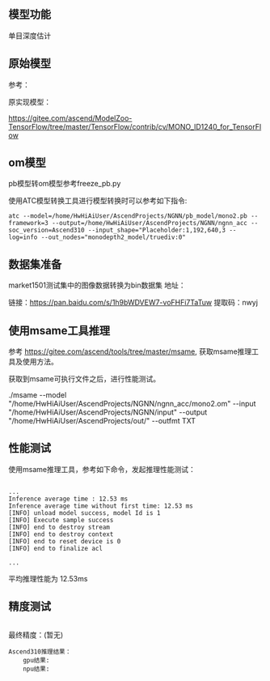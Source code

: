 ## 模型功能

单目深度估计

## 原始模型

参考：


原实现模型：

https://gitee.com/ascend/ModelZoo-TensorFlow/tree/master/TensorFlow/contrib/cv/MONO_ID1240_for_TensorFlow

## om模型

pb模型转om模型参考freeze_pb.py

使用ATC模型转换工具进行模型转换时可以参考如下指令:

```
atc --model=/home/HwHiAiUser/AscendProjects/NGNN/pb_model/mono2.pb --framework=3 --output=/home/HwHiAiUser/AscendProjects/NGNN/ngnn_acc --soc_version=Ascend310 --input_shape="Placeholder:1,192,640,3 --log=info --out_nodes="monodepth2_model/truediv:0"
```

## 数据集准备

market1501测试集中的图像数据转换为bin数据集 地址：


链接：https://pan.baidu.com/s/1h9bWDVEW7-voFHFi7TaTuw 提取码：nwyj


## 使用msame工具推理


参考 https://gitee.com/ascend/tools/tree/master/msame, 获取msame推理工具及使用方法。


获取到msame可执行文件之后，进行性能测试。

./msame --model "/home/HwHiAiUser/AscendProjects/NGNN/ngnn_acc/mono2.om" --input "/home/HwHiAiUser/AscendProjects/NGNN/input" --output "/home/HwHiAiUser/AscendProjects/out/" --outfmt TXT


## 性能测试

使用msame推理工具，参考如下命令，发起推理性能测试： 

```

```

```
...
Inference average time : 12.53 ms
Inference average time without first time: 12.53 ms
[INFO] unload model success, model Id is 1
[INFO] Execute sample success
[INFO] end to destroy stream
[INFO] end to destroy context
[INFO] end to reset device is 0
[INFO] end to finalize acl

...
```

平均推理性能为 12.53ms

## 精度测试


```

```

最终精度：(暂无)

```
Ascend310推理结果：
    gpu结果:       
    npu结果:       
```





